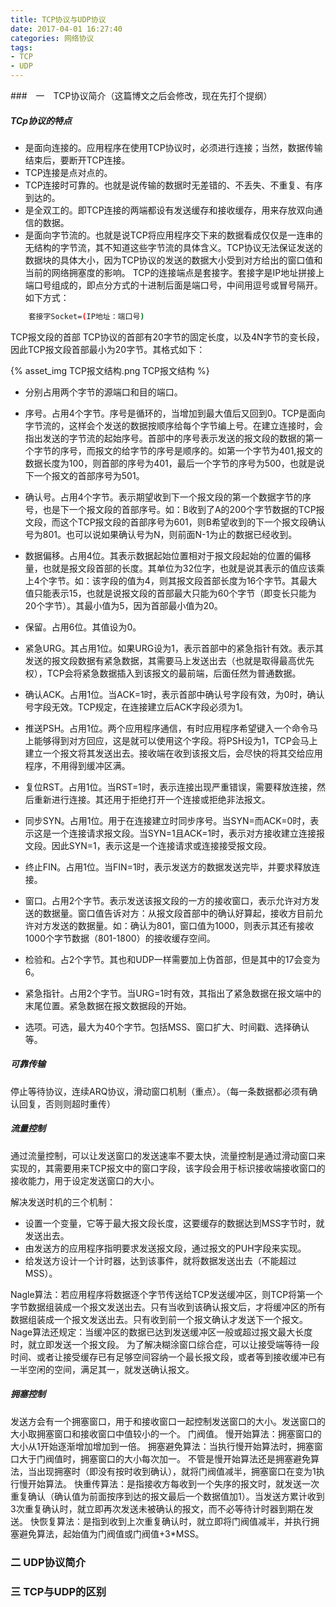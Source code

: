 ```yaml
---
title: TCP协议与UDP协议
date: 2017-04-01 16:27:40
categories: 网络协议
tags:
- TCP
- UDP
---
```


###　一　TCP协议简介（这篇博文之后会修改，现在先打个提纲）

##### TCp协议的特点

- 是面向连接的。应用程序在使用TCP协议时，必须进行连接；当然，数据传输结束后，要断开TCP连接。
- TCP连接是点对点的。
- TCP连接时可靠的。也就是说传输的数据时无差错的、不丢失、不重复、有序到达的。
- 是全双工的。即TCP连接的两端都设有发送缓存和接收缓存，用来存放双向通信的数据。
- 是面向字节流的。也就是说TCP将应用程序交下来的数据看成仅仅是一连串的无结构的字节流，其不知道这些字节流的具体含义。TCP协议无法保证发送的数据块的具体大小，因为TCP协议的发送的数据大小受到对方给出的窗口值和当前的网络拥塞度的影响。
TCP的连接端点是套接字。套接字是IP地址拼接上端口号组成的，即点分方式的十进制后面是端口号，中间用逗号或冒号隔开。如下方式：  

```bash
	套接字Socket=(IP地址：端口号)
```

TCP报文段的首部
TCP协议的首部有20字节的固定长度，以及4N字节的变长段，因此TCP报文段首部最小为20字节。其格式如下：

{% asset_img TCP报文结构.png TCP报文结构 %} 

- 分别占用两个字节的源端口和目的端口。
    
- 序号。占用4个字节。序号是循环的，当增加到最大值后又回到0。TCP是面向字节流的，这样会个发送的数据按顺序给每个字节编上号。在建立连接时，会指出发送的字节流的起始序号。首部中的序号表示发送的报文段的数据的第一个字节的序号，而报文的给字节的序号是顺序的。如第一个字节为401,报文的数据长度为100，则首部的序号为401，最后一个字节的序号为500，也就是说下一个报文的首部序号为501。
    
- 确认号。占用4个字节。表示期望收到下一个报文段的第一个数据字节的序号，也是下一个报文段的首部序号。如：B收到了A的200个字节数据的TCP报文段，而这个TCP报文段的首部序号为601，则B希望收到的下一个报文段确认号为801。也可以说如果确认号为N，则前面N-1为止的数据已经收到。
    
- 数据偏移。占用4位。其表示数据起始位置相对于报文段起始的位置的偏移量，也就是报文段首部的长度。其单位为32位字，也就是说其表示的值应该乘上4个字节。如：该字段的值为4，则其报文段首部长度为16个字节。其最大值只能表示15，也就是说报文段的首部最大只能为60个字节（即变长只能为20个字节）。其最小值为5，因为首部最小值为20。

- 保留。占用6位。其值设为0。
     
- 紧急URG。其占用1位。如果URG设为1，表示首部中的紧急指针有效。表示其发送的报文段数据有紧急数据，其需要马上发送出去（也就是取得最高优先权），TCP会将紧急数据插入到该报文的最前端，后面任然为普通数据。
     
- 确认ACK。占用1位。当ACK=1时，表示首部中确认号字段有效，为0时，确认号字段无效。TCP规定，在连接建立后ACK字段必须为1。
     
- 推送PSH。占用1位。两个应用程序通信，有时应用程序希望键入一个命令马上能够得到对方回应，这是就可以使用这个字段。将PSH设为1，TCP会马上建立一个报文将其发送出去。接收端在收到该报文后，会尽快的将其交给应用程序，不用得到缓冲区满。
    
- 复位RST。占用1位。当RST=1时，表示连接出现严重错误，需要释放连接，然后重新进行连接。其还用于拒绝打开一个连接或拒绝非法报文。
     
- 同步SYN。占用1位。用于在连接建立时同步序号。当SYN=而ACK=0时，表示这是一个连接请求报文段。当SYN=1且ACK=1时，表示对方接收建立连接报文段。因此SYN=1，表示这是一个连接请求或连接接受报文段。
     
- 终止FIN。占用1位。当FIN=1时，表示发送方的数据发送完毕，并要求释放连接。
      
- 窗口。占用2个字节。表示发送该报文段的一方的接收窗口，表示允许对方发送的数据量。窗口值告诉对方：从报文段首部中的确认好算起，接收方目前允许对方发送的数据量。如：确认为801，窗口值为1000，则表示其还有接收1000个字节数据（801-1800）的接收缓存空间。
      
- 检验和。占2个字节。其也和UDP一样需要加上伪首部，但是其中的17会变为6。
      
- 紧急指针。占用2个字节。当URG=1时有效，其指出了紧急数据在报文端中的末尾位置。紧急数据在报文数据段的开始。
      
- 选项。可选，最大为40个字节。包括MSS、窗口扩大、时间戳、选择确认等。

##### 可靠传输

停止等待协议，连续ARQ协议，滑动窗口机制（重点）。（每一条数据都必须有确认回复，否则则超时重传）

##### 流量控制

通过流量控制，可以让发送窗口的发送速率不要太快，流量控制是通过滑动窗口来实现的，其需要用来TCP报文中的窗口字段，该字段会用于标识接收端接收窗口的接收能力，用于设定发送窗口的大小。

解决发送时机的三个机制：

- 设置一个变量，它等于最大报文段长度，这要缓存的数据达到MSS字节时，就发送出去。
- 由发送方的应用程序指明要求发送报文段，通过报文的PUH字段来实现。
- 给发送方设计一个计时器，达到该事件，就将数据发送出去（不能超过MSS）。

Nagle算法：若应用程序将数据逐个字节传送给TCP发送缓冲区，则TCP将第一个字节数据组装成一个报文发送出去。只有当收到该确认报文后，才将缓冲区的所有数据组装成一个报文发送出去。只有收到前一个报文确认才发送下一个报文。Nage算法还规定：当缓冲区的数据已达到发送缓冲区一般或超过报文最大长度时，就立即发送一个报文段。
为了解决糊涂窗口综合症，可以让接受端等待一段时间、或者让接受缓存已有足够空间容纳一个最长报文段，或者等到接收缓冲已有一半空闲的空间，满足其一，就发送确认报文。

##### 拥塞控制
发送方会有一个拥塞窗口，用于和接收窗口一起控制发送窗口的大小。发送窗口的大小取拥塞窗口和接收窗口中值较小的一个。
门阀值。
慢开始算法：拥塞窗口的大小从1开始逐渐增加增加到一倍。
拥塞避免算法：当执行慢开始算法时，拥塞窗口大于门阀值时，拥塞窗口的大小每次加一。
不管是慢开始算法还是拥塞避免算法，当出现拥塞时（即没有按时收到确认），就将门阀值减半，拥塞窗口在变为1执行慢开始算法。
快重传算法：是指接收方每收到一个失序的报文时，就发送一次重复确认（确认值为前面按序到达的报文最后一个数据值加1）。当发送方累计收到3次重复确认时，就立即再次发送未被确认的报文，而不必等待计时器到期在发送。
快恢复算法：是指到收到上次重复确认时，就立即将门阀值减半，并执行拥塞避免算法，起始值为门阀值或门阀值+3*MSS。


### 二 UDP协议简介

### 三 TCP与UDP的区别

